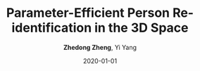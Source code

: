 ---
title: "Parameter-Efficient Person Re-identification in the 3D Space"
collection: publications
permalink: /publication/Paramete2020
date: 2020-01-01
doi: 
venue: 'arXiv preprint arXiv:2006.04569'
code: 'https://github.com/layumi/person-reid-3d'
author: '<strong>Zhedong Zheng</strong>,  Yi Yang'
citation: ' Zhedong Zheng,  Yi Yang, &quot;Parameter-Efficient Person Re-identification in the 3D Space.&quot; arXiv preprint arXiv:2006.04569, 2020.'
pub_year: '2020'
bib: >
    @article{zheng2020person,  
    author = "Zheng, Zhedong and Yang, Yi",  
    title = "Parameter-Efficient Person Re-identification in the 3D Space",  
    journal = "arXiv preprint arXiv:2006.04569",  
    code = "https://github.com/layumi/person-reid-3d",  
    year = "2020"
    }

---